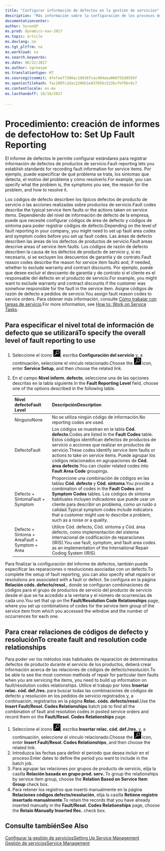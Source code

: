 ```yaml
---
title: "Configurar información de defectos en la gestión de servicios"
description: "Más información sobre la configuración de los procesos de creación de informes de defecto."
documentationcenter: 
author: SorenGP
ms.prod: dynamics-nav-2017
ms.topic: article
ms.devlang: na
ms.tgt_pltfrm: na
ms.workload: na
ms.search.keywords: 
ms.date: 08/22/2017
ms.author: sgroespe
ms.translationtype: HT
ms.sourcegitcommit: 4fefaef7380ac10836fcac404eea006f55d8556f
ms.openlocfilehash: fac280fc2dac2206b1e037656c522bcfef9bc9c7
ms.contentlocale: es-mx
ms.lasthandoff: 10/16/2017

---
```


# <a name="how-to-set-up-fault-reporting"></a><span data-ttu-id="1214f-103">Procedimiento: creación de informes de defecto</span><span class="sxs-lookup"><span data-stu-id="1214f-103">How to: Set Up Fault Reporting</span></span>
<span data-ttu-id="1214f-104">El informe de defectos le permite configurar estándares para registrar información de defectos de productos de servicio.</span><span class="sxs-lookup"><span data-stu-id="1214f-104">Fault reporting lets you establish standards for recording fault information for service items.</span></span> <span data-ttu-id="1214f-105">Por ejemplo, puede especificar de qué problema se trata, los síntomas que detecta, el motivo del problema y cómo resolverlo.</span><span class="sxs-lookup"><span data-stu-id="1214f-105">For example, you can specify what the problem is, the symptoms you see, the reason for the problem, and how to resolve it.</span></span>  

<span data-ttu-id="1214f-106">Los códigos de defecto describen los típicos defectos de producto de servicio o las acciones realizadas sobre productos de servicio.</span><span class="sxs-lookup"><span data-stu-id="1214f-106">Fault codes describe the typical service item faults or the actions taken on service items.</span></span> <span data-ttu-id="1214f-107">Dependiendo del nivel de información de defecto de la empresa, puede que necesite configurar códigos de área de defecto y códigos de síntoma para poder registrar códigos de defecto.</span><span class="sxs-lookup"><span data-stu-id="1214f-107">Depending on the level of fault reporting in your company, you might need to set up fault area codes and symptom codes before you set up fault codes.</span></span> <span data-ttu-id="1214f-108">Las áreas de defecto describen las áreas de los defectos de productos de servicio.</span><span class="sxs-lookup"><span data-stu-id="1214f-108">Fault areas descrive areas of service item faults.</span></span> <span data-ttu-id="1214f-109">Los códigos de razón de defecto describen la causa de los defectos de producto de servicio y, si es necesario, si se excluyen los descuentos de garantía y de contrato.</span><span class="sxs-lookup"><span data-stu-id="1214f-109">Fault reason codes describe the reason for service item faults and, if needed, whether to exclude warranty and contract discounts.</span></span> <span data-ttu-id="1214f-110">Por ejemplo, puede que desee excluir el descuento de garantía y de contrato si el cliente es el responsable del defecto en el producto de servicio.</span><span class="sxs-lookup"><span data-stu-id="1214f-110">For example, you might want to exclude warranty and contract discounts if the customer was somehow responsible for the fault in the service item.</span></span> <span data-ttu-id="1214f-111">Asigne códigos de razón de defecto a pedidos de servicio.</span><span class="sxs-lookup"><span data-stu-id="1214f-111">You assign fault reason codes to service orders.</span></span> <span data-ttu-id="1214f-112">Para obtener más información, consulte [Cómo trabajar con tareas de servicio](service-how-to-work-on-service-tasks.md).</span><span class="sxs-lookup"><span data-stu-id="1214f-112">For more information, see [How to: Work on Service Tasks](service-how-to-work-on-service-tasks.md).</span></span>  

## <a name="to-specify-the-overall-level-of-fault-reporting-to-use"></a><span data-ttu-id="1214f-113">Para especificar el nivel total de información de defecto que se utilizará</span><span class="sxs-lookup"><span data-stu-id="1214f-113">To specify the overall level of fault reporting to use</span></span>
1. <span data-ttu-id="1214f-114">Seleccione el icono ![Buscar página o informe](media/ui-search/search_small.png "icono Buscar página o informe"), escriba **Configuración del servicio** y, a continuación, seleccione el vínculo relacionado.</span><span class="sxs-lookup"><span data-stu-id="1214f-114">Choose the ![Search for Page or Report](media/ui-search/search_small.png "Search for Page or Report icon") icon, enter **Service Setup**, and then choose the related link.</span></span> 
2. <span data-ttu-id="1214f-115">En el campo **Nivel inform. defecto**, seleccione una de las opciones descritas en la tabla siguiente.</span><span class="sxs-lookup"><span data-stu-id="1214f-115">In the **Fault Reporting Level** field, choose one of the options described in the following table.</span></span>  
  
    |<span data-ttu-id="1214f-116">**Nivel defecto**</span><span class="sxs-lookup"><span data-stu-id="1214f-116">**Fault Level**</span></span>|<span data-ttu-id="1214f-117">**Descripción**</span><span class="sxs-lookup"><span data-stu-id="1214f-117">**Description**</span></span>|  
    |------------|-------------|  
    |<span data-ttu-id="1214f-118">Ninguno</span><span class="sxs-lookup"><span data-stu-id="1214f-118">None</span></span> | <span data-ttu-id="1214f-119">No se utiliza ningún código de información.</span><span class="sxs-lookup"><span data-stu-id="1214f-119">No reporting codes are used.</span></span>|  
    |<span data-ttu-id="1214f-120">Defecto</span><span class="sxs-lookup"><span data-stu-id="1214f-120">Fault</span></span> | <span data-ttu-id="1214f-121">Los códigos se muestran en la tabla **Cód. defecto**.</span><span class="sxs-lookup"><span data-stu-id="1214f-121">Codes are listed in the **Fault Codes** table.</span></span> <span data-ttu-id="1214f-122">Estos códigos identifican defectos de productos de servicio o acciones que realizar en productos de servicio.</span><span class="sxs-lookup"><span data-stu-id="1214f-122">These codes identify service item faults or actions to take on service items.</span></span> <span data-ttu-id="1214f-123">Puede agrupar los códigos relacionados en agrupaciones de **Cód. área defecto**.</span><span class="sxs-lookup"><span data-stu-id="1214f-123">You can cluster related codes into **Fault Area Code** groupings.</span></span>|  
    |<span data-ttu-id="1214f-124">Defecto + Síntoma</span><span class="sxs-lookup"><span data-stu-id="1214f-124">Fault + Symptom</span></span> | <span data-ttu-id="1214f-125">Proporcione una combinación de códigos en las tablas **Cód. defecto** y **Cód. síntoma**.</span><span class="sxs-lookup"><span data-stu-id="1214f-125">You provide a combination of codes in the **Fault Codes** and **Symptom Codes** tables.</span></span> <span data-ttu-id="1214f-126">Los códigos de síntoma habituales incluyen indicadores que puede usar un cliente para describir un problema, como un ruido o calidad.</span><span class="sxs-lookup"><span data-stu-id="1214f-126">Typical symptom codes include indicators that a customer might use to describe a problem, such as a noise or a quality.</span></span>|  
    |<span data-ttu-id="1214f-127">Defecto + Síntoma + Area</span><span class="sxs-lookup"><span data-stu-id="1214f-127">Fault + Symptom + Area</span></span> | <span data-ttu-id="1214f-128">Utilice Cód. defecto, Cód. síntoma y Cód. área defecto, como implementación del sistema internacional de codificación de reparaciones (IRIS).</span><span class="sxs-lookup"><span data-stu-id="1214f-128">You use fault, symptom, and fault area codes as an implementation of the International Repair Coding System (IRIS).</span></span>|  
  
<span data-ttu-id="1214f-129">Para finalizar la configuración del informe de defectos, también puede especificar las reparaciones o resoluciones asociadas con un defecto.</span><span class="sxs-lookup"><span data-stu-id="1214f-129">To complete the setup of fault reporting, you can also specify what repairs or resolutions are associated with a fault or defect.</span></span> <span data-ttu-id="1214f-130">Se configura en la página **Relación códs. defecto/resol.**, donde se configuran combinaciones de códigos para el grupo de productos de servicio del producto de servicio desde el que se ha accedido a la ventana y el número de ocurrencias de cada uno.</span><span class="sxs-lookup"><span data-stu-id="1214f-130">You set that up on the **Fault/Resolution Code Relationships** page, where you set up combinations of codes for the service item group of the service item from which you accessed the witndow and the number of occurrences for each one.</span></span>

## <a name="to-create-fault-and-resolution-code-relationships"></a><span data-ttu-id="1214f-131">Para crear relaciones de códigos de defecto y resolución</span><span class="sxs-lookup"><span data-stu-id="1214f-131">To create fault and resolution code relationships</span></span>
<!--this needs to go in a working with topic-->
<span data-ttu-id="1214f-132">Para poder ver los métodos más habituales de reparación de determinados defectos de producto durante el servicio de los productos, deberá crear información acerca de las relaciones de códigos de defecto/resolución.</span><span class="sxs-lookup"><span data-stu-id="1214f-132">To be able to see the most common methods of repair for particular item faults when you are servicing the items, you need to build up information on fault/resolution codes relationships.</span></span> <span data-ttu-id="1214f-133">Utilice el trabajo por lotes **Insertar relac. cód. def./res.** para buscar todas las combinaciones de códigos de defecto y resolución en los pedidos de servicio registrados y, a continuación, registrarlos en la página **Relac. códs. defecto/resol.**</span><span class="sxs-lookup"><span data-stu-id="1214f-133">Use the **Insert Fault/Resol. Codes Relationships** batch job to find all the combination of fault and resolution codes in posted service orders and record them on the **Fault/Resol. Codes Relationships** page.</span></span> 
  
1. <span data-ttu-id="1214f-134">Seleccione el icono ![Buscar página o informe](media/ui-search/search_small.png "icono Buscar página o informe"), escriba **Insertar relac. cód. def./res.** y, a continuación, seleccione el vínculo relacionado.</span><span class="sxs-lookup"><span data-stu-id="1214f-134">Choose the ![Search for Page or Report](media/ui-search/search_small.png "Search for Page or Report icon") icon, enter **Insert Fault/Resol. Codes Relationships**, and then choose the related link.</span></span>  
2. <span data-ttu-id="1214f-135">Introduzca las fechas para definir el periodo que desea incluir en el proceso.</span><span class="sxs-lookup"><span data-stu-id="1214f-135">Enter dates to define the period you want to include in the batch job.</span></span>  
3. <span data-ttu-id="1214f-136">Para agrupar las relaciones por grupos de producto de servicio, elija la casilla **Relación basada en grupo prod. serv.**.</span><span class="sxs-lookup"><span data-stu-id="1214f-136">To group the relationships by service item group, choose the **Relation Based on Service Item Group** check box.</span></span>  
4. <span data-ttu-id="1214f-137">Para retener los registros que insertó manualmente en la página **Relaciones códigos defecto/resolución**, elija la casilla **Retiene registro insertado manualmente**.</span><span class="sxs-lookup"><span data-stu-id="1214f-137">To retain the records that you have already inserted manually in the **Fault/Resol. Codes Relationships** page, choose the **Retain Manually Inserted Rec.** check box.</span></span>  

## <a name="see-also"></a><span data-ttu-id="1214f-138">Consulte también</span><span class="sxs-lookup"><span data-stu-id="1214f-138">See Also</span></span>
[<span data-ttu-id="1214f-139">Configurar la gestión de servicios</span><span class="sxs-lookup"><span data-stu-id="1214f-139">Setting Up Service Management</span></span>](service-setup-service.md)  
[<span data-ttu-id="1214f-140">Gestión de servicios</span><span class="sxs-lookup"><span data-stu-id="1214f-140">Service Management</span></span>](service-service.md)  

